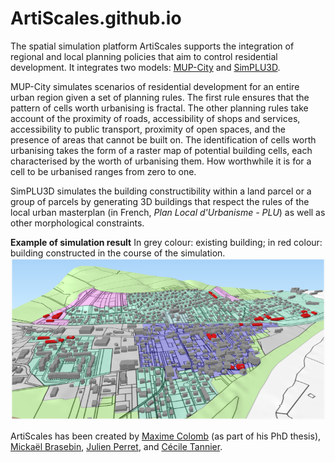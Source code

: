 # ArtiScales.github.io
The spatial simulation platform ArtiScales supports the integration of regional and local planning policies that aim to control residential development. It integrates two models: [MUP-City](https://sourcesup.renater.fr/mupcity/en.html) and [SimPLU3D](https://simplu3d.github.io/).

MUP-City simulates scenarios of residential development for an entire urban region given a set of planning rules. The first rule ensures that the pattern of cells worth urbanising is fractal. The other planning rules take account of the proximity of roads, accessibility of shops and services, accessibility to public transport, proximity of open spaces, and the presence of areas that cannot be built on. The identification of cells worth urbanising takes the form of a raster map of potential building cells, each characterised by the worth of urbanising them. How worthwhile it is for a cell to be urbanised ranges from zero to one.

SimPLU3D simulates the building constructibility within a land parcel or a group of parcels by generating 3D buildings that respect the rules of the local urban masterplan (in French, *Plan Local d'Urbanisme - PLU*) as well as other morphological constraints.

**Example of simulation result** In grey colour: existing building; in red colour: building constructed in the course of the simulation.
![Example of simulation result](ArtiScalesExampleSimulationResults.png)

ArtiScales has been created by [Maxime Colomb](http://recherche.ign.fr/labos/cogit/english/cv.php?nom=Colomb) (as part of his PhD thesis), [Mickaël Brasebin](http://recherche.ign.fr/labos/cogit/english/cv.php?prenom=&nom=Brasebin), [Julien Perret](http://recherche.ign.fr/labos/cogit/english/cv.php?prenom=&nom=Perret), and [Cécile Tannier](http://thema.univ-fcomte.fr/en/page_personnelle/ctannier).
